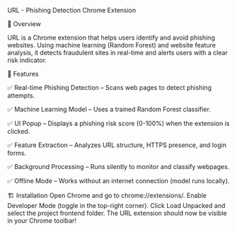 URL - Phishing Detection Chrome Extension

🚀 Overview

URL is a Chrome extension that helps users identify and avoid phishing websites. Using machine learning (Random Forest) and website feature analysis, it detects fraudulent sites in real-time and alerts users with a clear risk indicator.

🎯 Features

✅ Real-time Phishing Detection – Scans web pages to detect phishing attempts.

✅ Machine Learning Model – Uses a trained Random Forest classifier.

✅ UI Popup – Displays a phishing risk score (0-100%) when the extension is clicked.

✅ Feature Extraction – Analyzes URL structure, HTTPS presence, and login forms.

✅ Background Processing – Runs silently to monitor and classify webpages.

✅ Offline Mode – Works without an internet connection (model runs locally).


🏗️ Installation
Open Chrome and go to chrome://extensions/.
Enable Developer Mode (toggle in the top-right corner).
Click Load Unpacked and select the project frontend folder.
The URL extension should now be visible in your Chrome toolbar!
